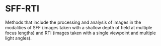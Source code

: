# SFF-RTI

Methods that include the processing and analysis of images in the modalities of SFF (images taken with a shallow depth of field at multiple focus lengths) and RTI (images taken with a single viewpoint and multiple light angles).
